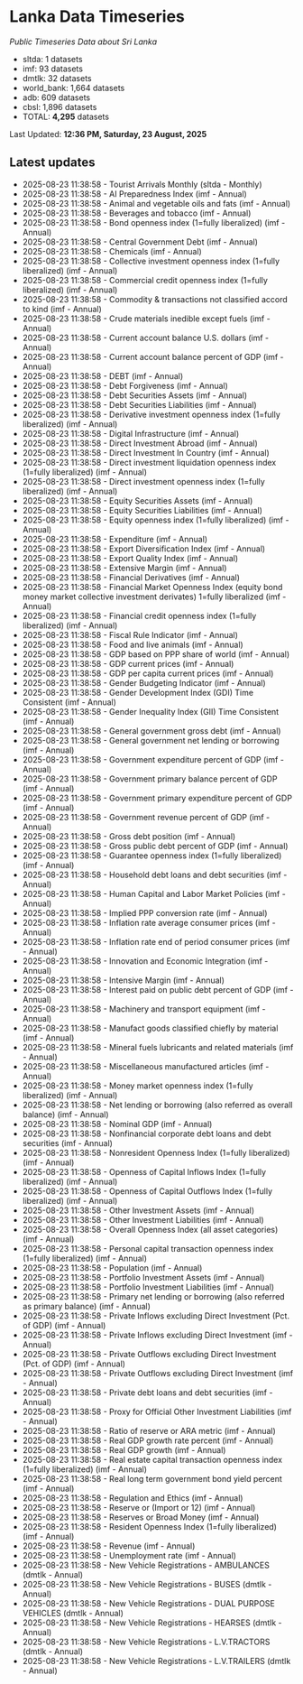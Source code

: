 # Lanka Data Timeseries
*Public Timeseries Data about Sri Lanka*

* sltda: 1 datasets
* imf: 93 datasets
* dmtlk: 32 datasets
* world_bank: 1,664 datasets
* adb: 609 datasets
* cbsl: 1,896 datasets
* TOTAL: **4,295** datasets

Last Updated: **12:36 PM, Saturday, 23 August, 2025**

## Latest updates

* 2025-08-23 11:38:58 - Tourist Arrivals Monthly (sltda - Monthly)
* 2025-08-23 11:38:58 - AI Preparedness Index (imf - Annual)
* 2025-08-23 11:38:58 - Animal and vegetable oils and fats (imf - Annual)
* 2025-08-23 11:38:58 - Beverages and tobacco (imf - Annual)
* 2025-08-23 11:38:58 - Bond openness index (1=fully liberalized) (imf - Annual)
* 2025-08-23 11:38:58 - Central Government Debt (imf - Annual)
* 2025-08-23 11:38:58 - Chemicals (imf - Annual)
* 2025-08-23 11:38:58 - Collective investment openness index (1=fully liberalized) (imf - Annual)
* 2025-08-23 11:38:58 - Commercial credit openness index (1=fully liberalized) (imf - Annual)
* 2025-08-23 11:38:58 - Commodity & transactions not classified accord to kind (imf - Annual)
* 2025-08-23 11:38:58 - Crude materials inedible except fuels (imf - Annual)
* 2025-08-23 11:38:58 - Current account balance U.S. dollars (imf - Annual)
* 2025-08-23 11:38:58 - Current account balance percent of GDP (imf - Annual)
* 2025-08-23 11:38:58 - DEBT (imf - Annual)
* 2025-08-23 11:38:58 - Debt Forgiveness (imf - Annual)
* 2025-08-23 11:38:58 - Debt Securities Assets (imf - Annual)
* 2025-08-23 11:38:58 - Debt Securities Liabilities (imf - Annual)
* 2025-08-23 11:38:58 - Derivative investment openness index (1=fully liberalized) (imf - Annual)
* 2025-08-23 11:38:58 - Digital Infrastructure (imf - Annual)
* 2025-08-23 11:38:58 - Direct Investment Abroad (imf - Annual)
* 2025-08-23 11:38:58 - Direct Investment In Country (imf - Annual)
* 2025-08-23 11:38:58 - Direct investment liquidation openness index (1=fully liberalized) (imf - Annual)
* 2025-08-23 11:38:58 - Direct investment openness index (1=fully liberalized) (imf - Annual)
* 2025-08-23 11:38:58 - Equity Securities Assets (imf - Annual)
* 2025-08-23 11:38:58 - Equity Securities Liabilities (imf - Annual)
* 2025-08-23 11:38:58 - Equity openness index (1=fully liberalized) (imf - Annual)
* 2025-08-23 11:38:58 - Expenditure (imf - Annual)
* 2025-08-23 11:38:58 - Export Diversification Index (imf - Annual)
* 2025-08-23 11:38:58 - Export Quality Index (imf - Annual)
* 2025-08-23 11:38:58 - Extensive Margin (imf - Annual)
* 2025-08-23 11:38:58 - Financial Derivatives (imf - Annual)
* 2025-08-23 11:38:58 - Financial Market Openness Index (equity bond money market collective investment derivates) 1=fully liberalized (imf - Annual)
* 2025-08-23 11:38:58 - Financial credit openness index (1=fully liberalized) (imf - Annual)
* 2025-08-23 11:38:58 - Fiscal Rule Indicator (imf - Annual)
* 2025-08-23 11:38:58 - Food and live animals (imf - Annual)
* 2025-08-23 11:38:58 - GDP based on PPP share of world (imf - Annual)
* 2025-08-23 11:38:58 - GDP current prices (imf - Annual)
* 2025-08-23 11:38:58 - GDP per capita current prices (imf - Annual)
* 2025-08-23 11:38:58 - Gender Budgeting Indicator (imf - Annual)
* 2025-08-23 11:38:58 - Gender Development Index (GDI) Time Consistent (imf - Annual)
* 2025-08-23 11:38:58 - Gender Inequality Index (GII) Time Consistent (imf - Annual)
* 2025-08-23 11:38:58 - General government gross debt (imf - Annual)
* 2025-08-23 11:38:58 - General government net lending or borrowing (imf - Annual)
* 2025-08-23 11:38:58 - Government expenditure percent of GDP (imf - Annual)
* 2025-08-23 11:38:58 - Government primary balance percent of GDP (imf - Annual)
* 2025-08-23 11:38:58 - Government primary expenditure percent of GDP (imf - Annual)
* 2025-08-23 11:38:58 - Government revenue percent of GDP (imf - Annual)
* 2025-08-23 11:38:58 - Gross debt position (imf - Annual)
* 2025-08-23 11:38:58 - Gross public debt percent of GDP (imf - Annual)
* 2025-08-23 11:38:58 - Guarantee openness index (1=fully liberalized) (imf - Annual)
* 2025-08-23 11:38:58 - Household debt loans and debt securities (imf - Annual)
* 2025-08-23 11:38:58 - Human Capital and Labor Market Policies (imf - Annual)
* 2025-08-23 11:38:58 - Implied PPP conversion rate (imf - Annual)
* 2025-08-23 11:38:58 - Inflation rate average consumer prices (imf - Annual)
* 2025-08-23 11:38:58 - Inflation rate end of period consumer prices (imf - Annual)
* 2025-08-23 11:38:58 - Innovation and Economic Integration (imf - Annual)
* 2025-08-23 11:38:58 - Intensive Margin (imf - Annual)
* 2025-08-23 11:38:58 - Interest paid on public debt percent of GDP (imf - Annual)
* 2025-08-23 11:38:58 - Machinery and transport equipment (imf - Annual)
* 2025-08-23 11:38:58 - Manufact goods classified chiefly by material (imf - Annual)
* 2025-08-23 11:38:58 - Mineral fuels lubricants and related materials (imf - Annual)
* 2025-08-23 11:38:58 - Miscellaneous manufactured articles (imf - Annual)
* 2025-08-23 11:38:58 - Money market openness index (1=fully liberalized) (imf - Annual)
* 2025-08-23 11:38:58 - Net lending or borrowing (also referred as overall balance) (imf - Annual)
* 2025-08-23 11:38:58 - Nominal GDP (imf - Annual)
* 2025-08-23 11:38:58 - Nonfinancial corporate debt loans and debt securities (imf - Annual)
* 2025-08-23 11:38:58 - Nonresident Openness Index (1=fully liberalized) (imf - Annual)
* 2025-08-23 11:38:58 - Openness of Capital Inflows Index (1=fully liberalized) (imf - Annual)
* 2025-08-23 11:38:58 - Openness of Capital Outflows Index (1=fully liberalized) (imf - Annual)
* 2025-08-23 11:38:58 - Other Investment Assets (imf - Annual)
* 2025-08-23 11:38:58 - Other Investment Liabilities (imf - Annual)
* 2025-08-23 11:38:58 - Overall Openness Index (all asset categories) (imf - Annual)
* 2025-08-23 11:38:58 - Personal capital transaction openness index (1=fully liberalized) (imf - Annual)
* 2025-08-23 11:38:58 - Population (imf - Annual)
* 2025-08-23 11:38:58 - Portfolio Investment Assets (imf - Annual)
* 2025-08-23 11:38:58 - Portfolio Investment Liabilities (imf - Annual)
* 2025-08-23 11:38:58 - Primary net lending or borrowing (also referred as primary balance) (imf - Annual)
* 2025-08-23 11:38:58 - Private Inflows excluding Direct Investment (Pct. of GDP) (imf - Annual)
* 2025-08-23 11:38:58 - Private Inflows excluding Direct Investment (imf - Annual)
* 2025-08-23 11:38:58 - Private Outflows excluding Direct Investment (Pct. of GDP) (imf - Annual)
* 2025-08-23 11:38:58 - Private Outflows excluding Direct Investment (imf - Annual)
* 2025-08-23 11:38:58 - Private debt loans and debt securities (imf - Annual)
* 2025-08-23 11:38:58 - Proxy for Official Other Investment Liabilities (imf - Annual)
* 2025-08-23 11:38:58 - Ratio of reserve or ARA metric (imf - Annual)
* 2025-08-23 11:38:58 - Real GDP growth rate percent (imf - Annual)
* 2025-08-23 11:38:58 - Real GDP growth (imf - Annual)
* 2025-08-23 11:38:58 - Real estate capital transaction openness index (1=fully liberalized) (imf - Annual)
* 2025-08-23 11:38:58 - Real long term government bond yield percent (imf - Annual)
* 2025-08-23 11:38:58 - Regulation and Ethics (imf - Annual)
* 2025-08-23 11:38:58 - Reserve or (Import or 12) (imf - Annual)
* 2025-08-23 11:38:58 - Reserves or Broad Money (imf - Annual)
* 2025-08-23 11:38:58 - Resident Openness Index (1=fully liberalized) (imf - Annual)
* 2025-08-23 11:38:58 - Revenue (imf - Annual)
* 2025-08-23 11:38:58 - Unemployment rate (imf - Annual)
* 2025-08-23 11:38:58 - New Vehicle Registrations - AMBULANCES (dmtlk - Annual)
* 2025-08-23 11:38:58 - New Vehicle Registrations - BUSES (dmtlk - Annual)
* 2025-08-23 11:38:58 - New Vehicle Registrations - DUAL PURPOSE VEHICLES (dmtlk - Annual)
* 2025-08-23 11:38:58 - New Vehicle Registrations - HEARSES (dmtlk - Annual)
* 2025-08-23 11:38:58 - New Vehicle Registrations - L.V.TRACTORS (dmtlk - Annual)
* 2025-08-23 11:38:58 - New Vehicle Registrations - L.V.TRAILERS (dmtlk - Annual)